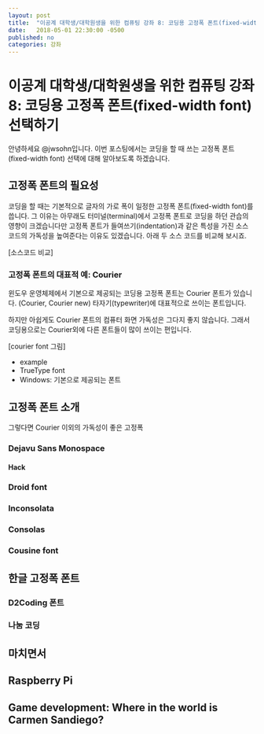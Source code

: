 ```yaml
---
layout: post
title:  "이공계 대학생/대학원생을 위한 컴퓨팅 강좌 8: 코딩용 고정폭 폰트(fixed-width font) 선택하기"
date:   2018-05-01 22:30:00 -0500
published: no
categories: 강좌
---
```


# 이공계 대학생/대학원생을 위한 컴퓨팅 강좌 8: 코딩용 고정폭 폰트(fixed-width font) 선택하기

안녕하세요 @jwsohn입니다. 이번 포스팅에서는 코딩을 할 때 쓰는 고정폭 폰트(fixed-width font)
선택에 대해 알아보도록 하겠습니다.

## 고정폭 폰트의 필요성

코딩을 할 때는 기본적으로 글자의 가로 폭이 일정한 고정폭 폰트(fixed-width
font)를 씁니다. 그 이유는 아무래도 터미널(terminal)에서 고정폭 폰트로 코딩을
하던 관습의 영향이 크겠습니다만 고정폭 폰트가 들여쓰기(indentation)과 같은
특성을 가진 소스 코드의 가독성을 높여준다는 이유도 있겠습니다. 아래 두 소스
코드를 비교해 보시죠.

[소스코드 비교]

### 고정폭 폰트의 대표적 예: Courier 

윈도우 운영체제에서 기본으로 제공되는 코딩용 고정폭 폰트는 Courier 폰트가
있습니다. (Courier, Courier new) 타자기(typewriter)에 대표적으로 쓰이는
폰트입니다. 

하지만 아쉽게도 Courier 폰트의 컴퓨터 화면 가독성은 그다지 좋지 않습니다. 그래서
코딩용으로는 Courier외에 다른 폰트들이 많이 쓰이는 편입니다.

[courier font 그림]

  * example
  * TrueType font
  * Windows: 기본으로 제공되는 폰트

## 고정폭 폰트 소개

그렇다면 Courier 이외의 가독성이 좋은 고정폭 

### Dejavu Sans Monospace

#### Hack

### Droid font

### Inconsolata

### Consolas

### Cousine font

## 한글 고정폭 폰트

### D2Coding 폰트 

### 나눔 코딩

## 마치면서

## Raspberry Pi

## Game development: Where in the world is Carmen Sandiego?

## 

